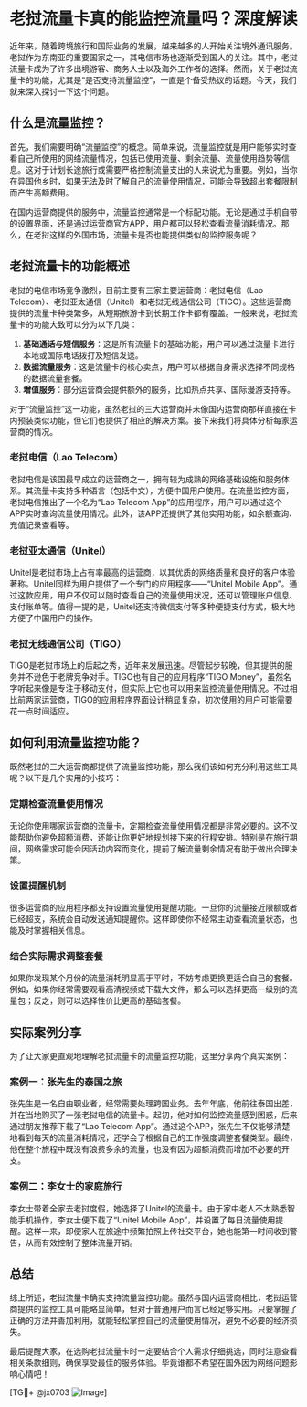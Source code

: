 # 老挝流量卡真的能监控流量吗？深度解读

近年来，随着跨境旅行和国际业务的发展，越来越多的人开始关注境外通讯服务。老挝作为东南亚的重要国家之一，其电信市场也逐渐受到国人的关注。其中，老挝流量卡成为了许多出境游客、商务人士以及海外工作者的选择。然而，关于老挝流量卡的功能，尤其是“是否支持流量监控”，一直是个备受热议的话题。今天，我们就来深入探讨一下这个问题。

## 什么是流量监控？

首先，我们需要明确“流量监控”的概念。简单来说，流量监控就是用户能够实时查看自己所使用的网络流量情况，包括已使用流量、剩余流量、流量使用趋势等信息。这对于计划长途旅行或需要严格控制流量支出的人来说尤为重要。例如，当你在异国他乡时，如果无法及时了解自己的流量使用情况，可能会导致超出套餐限制而产生高额费用。

在国内运营商提供的服务中，流量监控通常是一个标配功能。无论是通过手机自带的设置界面，还是通过运营商官方APP，用户都可以轻松查看流量消耗情况。那么，在老挝这样的外国市场，流量卡是否也能提供类似的监控服务呢？

## 老挝流量卡的功能概述

老挝的电信市场竞争激烈，目前主要有三家主要运营商：老挝电信（Lao Telecom）、老挝亚太通信（Unitel）和老挝无线通信公司（TIGO）。这些运营商提供的流量卡种类繁多，从短期旅游卡到长期工作卡都有覆盖。一般来说，老挝流量卡的功能大致可以分为以下几类：

1. **基础通话与短信服务**：这是所有流量卡的基础功能，用户可以通过流量卡进行本地或国际电话拨打及短信发送。
2. **数据流量服务**：这是流量卡的核心卖点，用户可以根据自身需求选择不同规格的数据流量套餐。
3. **增值服务**：部分运营商会提供额外的服务，比如热点共享、国际漫游支持等。

对于“流量监控”这一功能，虽然老挝的三大运营商并未像国内运营商那样直接在卡内预装类似功能，但它们也提供了相应的解决方案。接下来我们将具体分析每家运营商的情况。

### 老挝电信（Lao Telecom）

老挝电信是该国最早成立的运营商之一，拥有较为成熟的网络基础设施和服务体系。其流量卡支持多种语言（包括中文），方便中国用户使用。在流量监控方面，老挝电信推出了一个名为“Lao Telecom App”的应用程序，用户可以通过这个APP实时查询流量使用情况。此外，该APP还提供了其他实用功能，如余额查询、充值记录查看等。

### 老挝亚太通信（Unitel）

Unitel是老挝市场上占有率最高的运营商，以其优质的网络质量和良好的客户体验著称。Unitel同样为用户提供了一个专门的应用程序——“Unitel Mobile App”。通过这款应用，用户不仅可以随时查看自己的流量使用状况，还可以管理账户信息、支付账单等。值得一提的是，Unitel还支持微信支付等多种便捷支付方式，极大地方便了中国用户的操作。

### 老挝无线通信公司（TIGO）

TIGO是老挝市场上的后起之秀，近年来发展迅速。尽管起步较晚，但其提供的服务并不逊色于老牌竞争对手。TIGO也有自己的应用程序“TIGO Money”，虽然名字听起来像是专注于移动支付，但实际上它也可以用来监控流量使用情况。不过相比前两家运营商，TIGO的应用程序界面设计稍显复杂，初次使用的用户可能需要花一点时间适应。

## 如何利用流量监控功能？

既然老挝的三大运营商都提供了流量监控功能，那么我们该如何充分利用这些工具呢？以下是几个实用的小技巧：

### 定期检查流量使用情况

无论你使用哪家运营商的流量卡，定期检查流量使用情况都是非常必要的。这不仅能帮助你避免超额消费，还能让你更好地规划接下来的行程安排。特别是在旅行期间，网络需求可能会因活动内容而变化，提前了解流量剩余情况有助于做出合理决策。

### 设置提醒机制

很多运营商的应用程序都支持设置流量使用提醒功能。一旦你的流量接近限额或者已经超支，系统会自动发送通知提醒你。这样即使你不经常主动查看流量状态，也能及时掌握相关信息。

### 结合实际需求调整套餐

如果你发现某个月份的流量消耗明显高于平时，不妨考虑更换更适合自己的套餐。例如，如果你经常需要观看高清视频或下载大文件，那么可以选择更高一级别的流量包；反之，则可以选择性价比更高的基础套餐。

## 实际案例分享

为了让大家更直观地理解老挝流量卡的流量监控功能，这里分享两个真实案例：

### 案例一：张先生的泰国之旅

张先生是一名自由职业者，经常需要处理跨国业务。去年年底，他前往泰国出差，并在当地购买了一张老挝电信的流量卡。起初，他对如何监控流量感到困惑，后来通过朋友推荐下载了“Lao Telecom App”。通过这个APP，张先生不仅能够清楚地看到每天的流量消耗情况，还学会了根据自己的工作强度调整套餐类型。最终，他在整个旅程中既没有浪费多余的流量，也没有因为超额消费而增加不必要的开支。

### 案例二：李女士的家庭旅行

李女士带着全家去老挝度假，她选择了Unitel的流量卡。由于家中老人不太熟悉智能手机操作，李女士便下载了“Unitel Mobile App”，并设置了每日流量使用提醒。这样一来，即便家人在旅途中频繁拍照上传社交平台，她也能第一时间收到警告，从而有效控制了整体流量开销。

## 总结

综上所述，老挝流量卡确实支持流量监控功能。虽然与国内运营商相比，老挝运营商提供的监控工具可能略显简单，但对于普通用户而言已经足够实用。只要掌握了正确的方法并善加利用，就能轻松掌控自己的流量使用情况，避免不必要的经济损失。

最后提醒大家，在选购老挝流量卡时一定要结合个人需求仔细挑选，同时注意查看相关条款细则，确保享受最佳的服务体验。毕竟谁都不希望在国外因为网络问题影响心情吧！

[TG💪+ @jx0703 ![Image](https://github.com/user-attachments/assets/dbca1d08-cadb-493c-b0ec-ad6f7a83f270)]